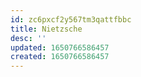 ```yaml
---
id: zc6pxcf2y567tm3qattfbbc
title: Nietzsche
desc: ''
updated: 1650766586457
created: 1650766586457
---
```


